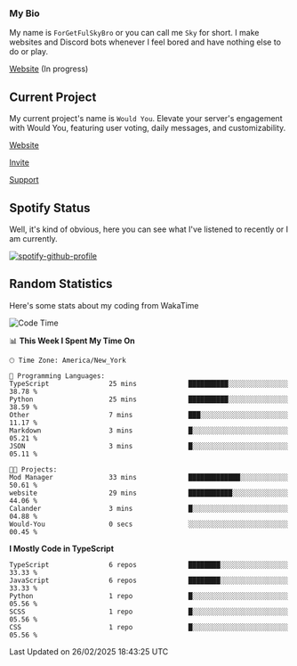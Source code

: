 ### My Bio 

My name is `ForGetFulSkyBro` or you can call me `Sky` for short. I make websites and Discord bots whenever I feel bored and have nothing else to do or play.

[Website](https://forgetful.vercel.app) (In progress)

## Current Project

My current project's name is `Would You`. Elevate your server's engagement with Would You, featuring user voting, daily messages, and customizability.

[Website](https://wouldyoubot.gg)

[Invite](https://wouldyoubot.gg/invite)

[Support](https://wouldyoubot.gg/discord)

## Spotify Status

Well, it's kind of obvious, here you can see what I've listened to recently or I am currently.

[![spotify-github-profile](https://spotify-github-profile.kittinanx.com/api/view?uid=8fw8wluifdebs12yo4k3j0h6c&cover_image=true&theme=novatorem&show_offline=false&background_color=121212&interchange=false&bar_color=53b14f&bar_color_cover=false)](https://github.com/kittinan/spotify-github-profile)


## Random Statistics

Here's some stats about my coding from WakaTime

<!--START_SECTION:waka-->
![Code Time](http://img.shields.io/badge/Code%20Time-1%2C461%20hrs%2010%20mins-blue)

📊 **This Week I Spent My Time On** 

```text
🕑︎ Time Zone: America/New_York

💬 Programming Languages: 
TypeScript               25 mins             ██████████░░░░░░░░░░░░░░░   38.78 % 
Python                   25 mins             ██████████░░░░░░░░░░░░░░░   38.59 % 
Other                    7 mins              ███░░░░░░░░░░░░░░░░░░░░░░   11.17 % 
Markdown                 3 mins              █░░░░░░░░░░░░░░░░░░░░░░░░   05.21 % 
JSON                     3 mins              █░░░░░░░░░░░░░░░░░░░░░░░░   05.11 % 

🐱‍💻 Projects: 
Mod Manager              33 mins             █████████████░░░░░░░░░░░░   50.61 % 
website                  29 mins             ███████████░░░░░░░░░░░░░░   44.06 % 
Calander                 3 mins              █░░░░░░░░░░░░░░░░░░░░░░░░   04.88 % 
Would-You                0 secs              ░░░░░░░░░░░░░░░░░░░░░░░░░   00.45 % 
```

**I Mostly Code in TypeScript** 

```text
TypeScript               6 repos             ████████░░░░░░░░░░░░░░░░░   33.33 % 
JavaScript               6 repos             ████████░░░░░░░░░░░░░░░░░   33.33 % 
Python                   1 repo              █░░░░░░░░░░░░░░░░░░░░░░░░   05.56 % 
SCSS                     1 repo              █░░░░░░░░░░░░░░░░░░░░░░░░   05.56 % 
CSS                      1 repo              █░░░░░░░░░░░░░░░░░░░░░░░░   05.56 % 
```




 Last Updated on 26/02/2025 18:43:25 UTC
<!--END_SECTION:waka-->
